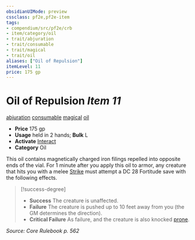 ```yaml
---
obsidianUIMode: preview
cssclass: pf2e,pf2e-item
tags:
- compendium/src/pf2e/crb
- item/category/oil
- trait/abjuration
- trait/consumable
- trait/magical
- trait/oil
aliases: ["Oil of Repulsion"]
itemLevel: 11
price: 175 gp
---
```

# Oil of Repulsion *Item 11*  
[abjuration](../../../rules/traits/abjuration.md)  [consumable](../../../rules/traits/consumable.md)  [magical](../../../rules/traits/magical.md)  [oil](../../../rules/traits/oil.md)  

- **Price** 175 gp
- **Usage** held in 2 hands; **Bulk** L
- **Activate** [Interact](../../../rules/actions/interact.md)
- **Category** Oil

This oil contains magnetically charged iron filings repelled into opposite ends of the vial. For 1 minute after you apply this oil to armor, any creature that hits you with a melee [Strike](../../../rules/actions/strike.md) must attempt a DC 28 Fortitude save with the following effects.

> [!success-degree] 
> - **Success** The creature is unaffected.
> - **Failure** The creature is pushed up to 10 feet away from you (the GM determines the direction).
> - **Critical Failure** As failure, and the creature is also knocked [prone](../../../rules/conditions.md#Prone).

*Source: Core Rulebook p. 562*